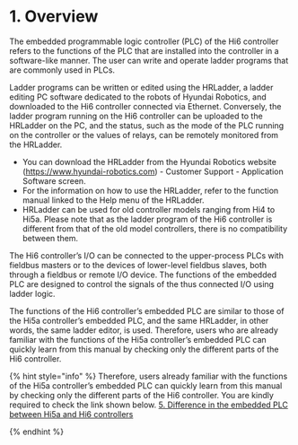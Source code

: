 ﻿# 1. Overview

The embedded programmable logic controller (PLC) of the Hi6 controller refers to the functions of the PLC that are installed into the controller in a software-like manner. The user can write and operate ladder programs that are commonly used in PLCs.


Ladder programs can be written or edited using the HRLadder, a ladder editing PC software dedicated to the robots of Hyundai Robotics, and downloaded to the Hi6 controller connected via Ethernet. Conversely, the ladder program running on the Hi6 controller can be uploaded to the HRLadder on the PC, and the status, such as the mode of the PLC running on the controller or the values of relays, can be remotely monitored from the HRLadder. 

* You can download the HRLadder from the Hyundai Robotics website (https://www.hyundai-robotics.com) - Customer Support - Application Software screen.
* For the information on how to use the HRLadder, refer to the function manual linked to the Help menu of the HRLadder.
* HRLadder can be used for old controller models ranging from Hi4 to Hi5a. Please note that as the ladder program of the Hi6 controller is different from that of the old model controllers, there is no compatibility between them.


The Hi6 controller’s I/O can be connected to the upper-process PLCs with fieldbus masters or to the devices of lower-level fieldbus slaves, both through a fieldbus or remote I/O device. The functions of the embedded PLC are designed to control the signals of the thus connected I/O using ladder logic.


The functions of the Hi6 controller’s embedded PLC are similar to those of the Hi5a controller’s embedded PLC, and the same HRLadder, in other words, the same ladder editor, is used. Therefore, users who are already familiar with the functions of the Hi5a controller’s embedded PLC can quickly learn from this manual by checking only the different parts of the Hi6 controller.


{% hint style="info" %}
Therefore, users already familiar with the functions of the Hi5a controller’s embedded PLC can quickly learn from this manual by checking only the different parts of the Hi6 controller. You are kindly required to check the link shown below.
[5. Difference in the embedded PLC between Hi5a and Hi6 controllers](../5-diff-hi5a-hi6.md)

{% endhint %}

